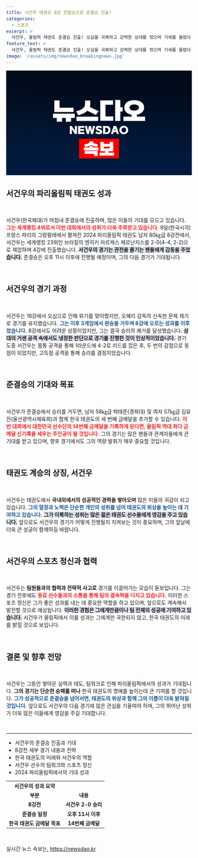 ```yaml
---
title: 서건우 태권도 8강 진땀승으로 준결승 진출!
categories:
  - 스포츠
excerpt: >
  서건우, 올림픽 태권도 준결승 진출! 오심을 극복하고 강력한 상대를 꺾으며 기세를 올렸다. 한국 태권도의 세 번째 금메달을 향한 그의 여정은 이제 시작이다. 클릭해 응원하세요!
feature_text: >
  서건우, 올림픽 태권도 준결승 진출! 오심을 극복하고 강력한 상대를 꺾으며 기세를 올렸다. 한국 태권도의 세 번째 금메달을 향한 그의 여정은 이제 시작이다. 클릭해 응원하세요!
image: '/assets/img/newsdao_breakingnews.jpg'
---
```


<p><img src="/assets/img/newsdao_breakingnews.jpg" alt="koreaapp 속보" /></p>

<h2 data-ke-size="size26">서건우의 파리올림픽 태권도 성과</h2>

<p data-ke-size="size16">&nbsp;</p>

<p data-ke-size="size16">서건우(한국체대)가 마침내 준결승에 진출하며, 많은 이들의 기대를 모으고 있습니다. <b><span style="color: #ee2323;">그는 세계랭킹 4위로서 이번 대회에서의 성취가 더욱 주목받고 있습니다.</span></b> 9일(한국시각) 프랑스 파리의 그랑팔레에서 펼쳐진 2024 파리올림픽 태권도 남자 80㎏급 8강전에서, 서건우는 세계랭킹 23위인 브라질의 엔히키 마르케스 페르난지스를 2-0(4-4, 2-2)으로 제압하며 4강에 진출했습니다. <b><span style="background-color: #21538527;">서건우의 경기는 관전을 즐기는 팬들에게 감동을 주었습니다.</span></b> 준결승은 오후 11시 이후에 진행될 예정이며, 그의 다음 경기가 기대됩니다.</p>

<p data-ke-size="size16">&nbsp;</p>

<h2 data-ke-size="size26">서건우의 경기 과정</h2>

<p data-ke-size="size16">&nbsp;</p>

<p data-ke-size="size16">서건우는 16강에서 오심으로 인해 위기를 맞이했지만, 오혜리 감독의 신속한 문제 제기로 경기를 유지했습니다. <b><span style="color: #1a5490;">그는 이후 3게임에서 완승을 거두며 8강에 오르는 성과를 이루었습니다.</span></b> 8강에서도 어려운 상황이었지만, 그는 결국 승리의 쾌거를 달성했습니다. <b><span style="background-color: #21538527;">상대의 거센 공격 속에서도 냉정한 판단으로 경기를 진행한 것이 인상적이었습니다.</span></b> 경기 도중 서건우는 몸통 공격을 통해 1라운드에 4-2로 리드를 잡은 후, 두 번의 감점으로 동점이 되었지만, 고득점 공격을 통해 승리를 결정지었습니다.</p>

<p data-ke-size="size16">&nbsp;</p>

<h2 data-ke-size="size26">준결승의 기대와 목표</h2>

<p data-ke-size="size16">&nbsp;</p>

<p data-ke-size="size16">서건우가 준결승에서 승리를 거두면, 남자 58㎏급 박태준(경희대) 및 여자 57㎏급 김유진(울산광역시체육회)과 함께 한국 태권도의 세 번째 금메달을 추가할 수 있습니다. <b><span style="color: #ee2323;">이번 대회에서 대한민국 선수단의 14번째 금메달을 기록하게 된다면, 올림픽 역대 최다 금메달 신기록을 세우는 주인공이 될 것입니다.</span></b> 그의 경기는 많은 팬들과 관계자들에게 큰 기대를 받고 있으며, 향후 경기에서도 그의 역량 발휘가 매우 중요할 것입니다.</p>

<p data-ke-size="size16">&nbsp;</p>

<h2 data-ke-size="size26">태권도 계승의 상징, 서건우</h2>

<p data-ke-size="size16">&nbsp;</p>

<p data-ke-size="size16">서건우는 태권도에서 <b>국내외에서의 성공적인 경력을 쌓아오며</b> 많은 이들의 귀감이 되고 있습니다. <b><span style="color: #1a5490;">그의 열정과 노력은 단순한 개인의 성취를 넘어 태권도의 위상을 높이는 데 기여하고 있습니다.</span></b> <b><span style="background-color: #21538527;">그가 이룩하는 성취는 많은 젊은 태권도 선수들에게 영감을 주고 있습니다.</span></b> 앞으로도 서건우의 경기가 어떻게 진행될지 지켜보는 것이 중요하며, 그의 앞날에 더욱 큰 성공이 함께하길 바랍니다.</p>

<p data-ke-size="size16">&nbsp;</p>

<h2 data-ke-size="size26">서건우의 스포츠 정신과 협력</h2>

<p data-ke-size="size16">&nbsp;</p>

<p data-ke-size="size16">서건우는 <b>팀원들과의 협력과 전략적 사고로</b> 경기를 이끌어가는 모습이 돋보입니다. 그는 경기 전후에도 <b><span style="color: #ee2323;">동료 선수들과의 소통을 통해 팀의 결속력을 다지고 있습니다.</span></b> 이러한 스포츠 정신은 그가 좋은 성과를 내는 데 중요한 역할을 하고 있으며, 앞으로도 계속해서 발전할 것으로 예상됩니다. <b><span style="background-color: #21538527;">이러한 경험은 그에게만큼이나 팀 전체의 성공에 기여하고 있습니다.</span></b> 서건우가 올림픽에서 이룰 성과는 그에게만 국한되지 않고, 한국 태권도의 미래를 밝힐 것으로 보입니다.</p>

<p data-ke-size="size16">&nbsp;</p>

<h2 data-ke-size="size26">결론 및 향후 전망</h2>

<p data-ke-size="size16">&nbsp;</p>

<p data-ke-size="size16">서건우는 그동안 쌓아온 실력과 태도, 팀워크로 인해 파리올림픽에서의 성과가 기대됩니다. <b>그의 경기는 단순한 승패를 떠나</b> 한국 태권도의 명예를 높이는데 큰 기여를 할 것입니다. <b><span style="color: #1a5490;">그가 성공적으로 준결승을 넘어서면, 태권도의 위상과 함께 그의 이름이 더욱 밝혀질 것입니다.</span></b> 앞으로도 서건우의 다음 경기에 많은 관심을 기울여야 하며, 그의 뛰어난 성취가 더욱 많은 이들에게 영감을 주길 기대합니다.</p>

<p data-ke-size="size16">&nbsp;</p>

<hr style="height: 1px; border: none; background: #000;"/>

<ul>
  <li>서건우의 준결승 진출과 기대</li>
  <li>8강전 세부 경기 내용과 전략</li>
  <li>한국 태권도의 미래와 서건우의 역할</li>
  <li>서건우 선수의 팀워크와 스포츠 정신</li>
  <li>2024 파리올림픽에서의 기대 성과</li>
</ul>

<table style="border-collapse: collapse; width: 100%;">
  <tr>
    <td style="text-align: center; height: 17px;"><b>서건우의 성과 요약</b></td>
  </tr>
  <tr>
    <td style="text-align: center; height: 17px;"><b>부분</b></td>
    <td style="text-align: center; height: 17px;"><b>내용</b></td>
  </tr>
  <tr>
    <td style="text-align: center; height: 17px;"><b>8강전</b></td>
    <td style="text-align: center; height: 17px;"><b>서건우 2-0 승리</b></td>
  </tr>
  <tr>
    <td style="text-align: center; height: 17px;"><b>준결승 일정</b></td>
    <td style="text-align: center; height: 17px;"><b>오후 11시 이후</b></td>
  </tr>
  <tr>
    <td style="text-align: center; height: 17px;"><b>한국 태권도 금메달 목표</b></td>
    <td style="text-align: center; height: 17px;"><b>14번째 금메달</b></td>
  </tr>
</table>

<p data-ke-size="size16">&nbsp;</p>
실시간 뉴스 속보는, <a href="https://newsdao.kr" rel="dofollow">https://newsdao.kr</a>


